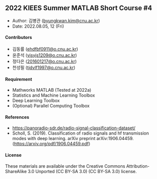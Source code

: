 ## 2022 KIEES Summer MATLAB Short Course #4

- Author: 김병관 (byungkwan.kim@cnu.ac.kr)
- Date: 2022.08.05, 12 (Fri)

#### Contributors
- 김동률 (ehdfbf0911@o.cnu.ac.kr)
- 윤준석 (yjsyjs1209@o.cnu.ac.kr)
- 정다은 (201601217@o.cnu.ac.kr)
- 천성필 (tjdvlf1997@o.cnu.ac.kr)

#### Requirement
- Mathworks MATLAB (Tested at 2022a)
- Statistics and Machine Learning Toolbox
- Deep Learning Toolbox
- (Optional) Parallel Computing Toolbox

#### References 
- https://panoradio-sdr.de/radio-signal-classification-dataset/
- Scholl, S. (2019). Classification of radio signals and hf transmission modes with deep learning. arXiv preprint arXiv:1906.04459. (https://arxiv.org/pdf/1906.04459.pdf)

#### License 
These materials are available under the Creative Commons Attribution-ShareAlike 3.0 Unported (CC BY-SA 3.0) (CC BY-SA 3.0) license.
